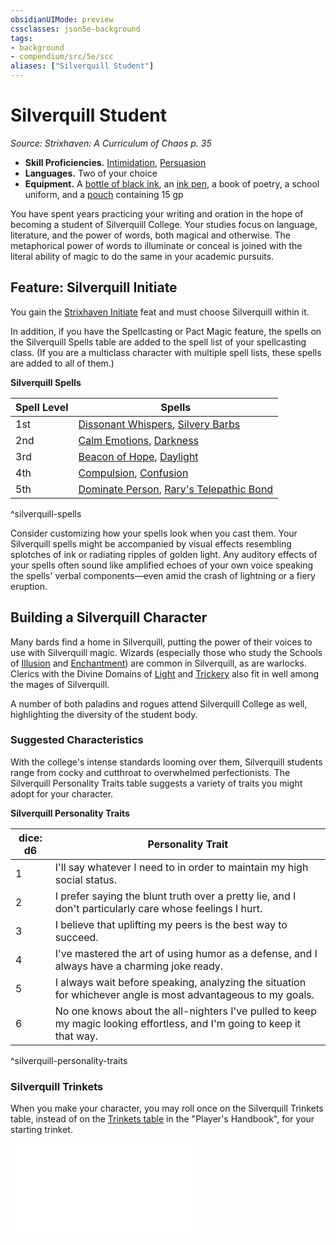 ```yaml
---
obsidianUIMode: preview
cssclasses: json5e-background
tags:
- background
- compendium/src/5e/scc
aliases: ["Silverquill Student"]
---
```

# Silverquill Student
*Source: Strixhaven: A Curriculum of Chaos p. 35*  

- **Skill Proficiencies.** [Intimidation](rules/skills.md#Intimidation), [Persuasion](rules/skills.md#Persuasion)  
- **Languages.** Two of your choice  
- **Equipment.** A [bottle of black ink](compendium/items/ink-1-ounce-bottle.md), an [ink pen](compendium/items/ink-pen.md), a book of poetry, a school uniform, and a [pouch](compendium/items/pouch.md) containing 15 gp  

You have spent years practicing your writing and oration in the hope of becoming a student of Silverquill College. Your studies focus on language, literature, and the power of words, both magical and otherwise. The metaphorical power of words to illuminate or conceal is joined with the literal ability of magic to do the same in your academic pursuits.

## Feature: Silverquill Initiate

You gain the [Strixhaven Initiate](compendium/feats/strixhaven-initiate-scc.md) feat and must choose Silverquill within it.

In addition, if you have the Spellcasting or Pact Magic feature, the spells on the Silverquill Spells table are added to the spell list of your spellcasting class. (If you are a multiclass character with multiple spell lists, these spells are added to all of them.)

**Silverquill Spells**

| Spell Level | Spells |
|-------------|--------|
| 1st | [Dissonant Whispers](compendium/spells/dissonant-whispers.md), [Silvery Barbs](compendium/spells/silvery-barbs-scc.md) |
| 2nd | [Calm Emotions](compendium/spells/calm-emotions.md), [Darkness](compendium/spells/darkness.md) |
| 3rd | [Beacon of Hope](compendium/spells/beacon-of-hope.md), [Daylight](compendium/spells/daylight.md) |
| 4th | [Compulsion](compendium/spells/compulsion.md), [Confusion](compendium/spells/confusion.md) |
| 5th | [Dominate Person](compendium/spells/dominate-person.md), [Rary's Telepathic Bond](compendium/spells/rarys-telepathic-bond.md) |
^silverquill-spells

Consider customizing how your spells look when you cast them. Your Silverquill spells might be accompanied by visual effects resembling splotches of ink or radiating ripples of golden light. Any auditory effects of your spells often sound like amplified echoes of your own voice speaking the spells' verbal components—even amid the crash of lightning or a fiery eruption.

## Building a Silverquill Character

Many bards find a home in Silverquill, putting the power of their voices to use with Silverquill magic. Wizards (especially those who study the Schools of [Illusion](compendium/classes/wizard-school-of-illusion.md) and [Enchantment](compendium/classes/wizard-school-of-enchantment.md)) are common in Silverquill, as are warlocks. Clerics with the Divine Domains of [Light](compendium/classes/cleric-light-domain.md) and [Trickery](compendium/classes/cleric-trickery-domain.md) also fit in well among the mages of Silverquill.

A number of both paladins and rogues attend Silverquill College as well, highlighting the diversity of the student body.

### Suggested Characteristics

With the college's intense standards looming over them, Silverquill students range from cocky and cutthroat to overwhelmed perfectionists. The Silverquill Personality Traits table suggests a variety of traits you might adopt for your character.

**Silverquill Personality Traits**

| dice: d6 | Personality Trait |
|----------|-------------------|
| 1 | I'll say whatever I need to in order to maintain my high social status. |
| 2 | I prefer saying the blunt truth over a pretty lie, and I don't particularly care whose feelings I hurt. |
| 3 | I believe that uplifting my peers is the best way to succeed. |
| 4 | I've mastered the art of using humor as a defense, and I always have a charming joke ready. |
| 5 | I always wait before speaking, analyzing the situation for whichever angle is most advantageous to my goals. |
| 6 | No one knows about the all-nighters I've pulled to keep my magic looking effortless, and I'm going to keep it that way. |
^silverquill-personality-traits

### Silverquill Trinkets

When you make your character, you may roll once on the Silverquill Trinkets table, instead of on the [Trinkets table](compendium/items/trinket.md) in the "Player's Handbook", for your starting trinket.

![Silverquill Trinkets](compendium/tables/silverquill-trinkets-scc.md)